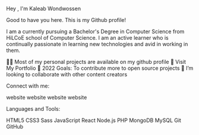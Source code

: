 Hey , I'm Kaleab Wondwossen

Good to have you here. This is my Github profile!

I am a currently pursuing a Bachelor's Degree in Computer Science from HiLCoE school of Computer Science. I am an active learner who is continually passionate in learning new technologies and avid in working in them.

👨‍💻 Most of my personal projects are available on my github profile
🔭 Visit My Portfolio
🥅 2022 Goals: To contribute more to open source projects
👯 I’m looking to collaborate with other content creators

Connect with me:

website     website     website     website

Languages and Tools:

HTML5
CSS3
Sass
JavaScript
React
Node.js
PHP
MongoDB
MySQL
Git
GitHub
